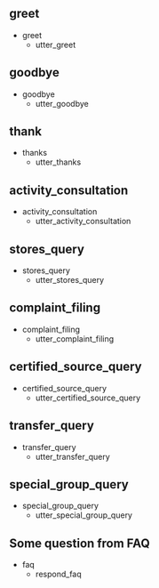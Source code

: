 ## greet
* greet
  - utter_greet
  
## goodbye
* goodbye
  - utter_goodbye
  
## thank
* thanks
  - utter_thanks

## activity_consultation
* activity_consultation
  - utter_activity_consultation

## stores_query
* stores_query
  - utter_stores_query

## complaint_filing
* complaint_filing
  - utter_complaint_filing
  
## certified_source_query
* certified_source_query
  - utter_certified_source_query
  
## transfer_query
* transfer_query
  - utter_transfer_query
  
  
## special_group_query
* special_group_query
  - utter_special_group_query
  
## Some question from FAQ
* faq
  - respond_faq
